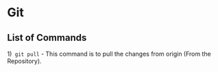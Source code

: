 # Git

## List of Commands
 1)` git pull` - This command is to pull the changes from origin (From the Repository).